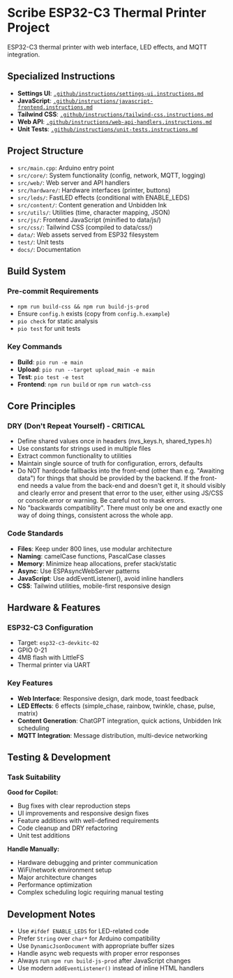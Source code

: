 # Scribe ESP32-C3 Thermal Printer Project

ESP32-C3 thermal printer with web interface, LED effects, and MQTT integration.

## Specialized Instructions

- **Settings UI**: [`.github/instructions/settings-ui.instructions.md`](.github/instructions/settings-ui.instructions.md)
- **JavaScript**: [`.github/instructions/javascript-frontend.instructions.md`](.github/instructions/javascript-frontend.instructions.md)
- **Tailwind CSS**: [`.github/instructions/tailwind-css.instructions.md`](.github/instructions/tailwind-css.instructions.md)
- **Web API**: [`.github/instructions/web-api-handlers.instructions.md`](.github/instructions/web-api-handlers.instructions.md)
- **Unit Tests**: [`.github/instructions/unit-tests.instructions.md`](.github/instructions/unit-tests.instructions.md)

## Project Structure

- `src/main.cpp`: Arduino entry point
- `src/core/`: System functionality (config, network, MQTT, logging)
- `src/web/`: Web server and API handlers
- `src/hardware/`: Hardware interfaces (printer, buttons)
- `src/leds/`: FastLED effects (conditional with ENABLE_LEDS)
- `src/content/`: Content generation and Unbidden Ink
- `src/utils/`: Utilities (time, character mapping, JSON)
- `src/js/`: Frontend JavaScript (minified to data/js/)
- `src/css/`: Tailwind CSS (compiled to data/css/)
- `data/`: Web assets served from ESP32 filesystem
- `test/`: Unit tests
- `docs/`: Documentation

## Build System

### Pre-commit Requirements
- `npm run build-css && npm run build-js-prod` 
- Ensure `config.h` exists (copy from `config.h.example`)
- `pio check` for static analysis
- `pio test` for unit tests

### Key Commands
- **Build**: `pio run -e main`
- **Upload**: `pio run --target upload_main -e main`
- **Test**: `pio test -e test`
- **Frontend**: `npm run build` or `npm run watch-css`

## Core Principles

### DRY (Don't Repeat Yourself) - CRITICAL
- Define shared values once in headers (nvs_keys.h, shared_types.h)
- Use constants for strings used in multiple files
- Extract common functionality to utilities
- Maintain single source of truth for configuration, errors, defaults
- Do NOT hardcode fallbacks into the front-end (other than e.g. "Awaiting data") for things that should be provided by the backend. If the front-end needs a value from the back-end and doesn't get it, it should visibly and clearly error and present that error to the user, either using JS/CSS or console.error or warning. Be careful not to mask errors.
- No "backwards compatibility". There must only be one and exactly one way of doing things, consistent across the whole app.

### Code Standards
- **Files**: Keep under 800 lines, use modular architecture
- **Naming**: camelCase functions, PascalCase classes
- **Memory**: Minimize heap allocations, prefer stack/static
- **Async**: Use ESPAsyncWebServer patterns
- **JavaScript**: Use addEventListener(), avoid inline handlers
- **CSS**: Tailwind utilities, mobile-first responsive design

## Hardware & Features

### ESP32-C3 Configuration
- Target: `esp32-c3-devkitc-02`
- GPIO 0-21
- 4MB flash with LittleFS
- Thermal printer via UART

### Key Features
- **Web Interface**: Responsive design, dark mode, toast feedback
- **LED Effects**: 6 effects (simple_chase, rainbow, twinkle, chase, pulse, matrix)
- **Content Generation**: ChatGPT integration, quick actions, Unbidden Ink scheduling
- **MQTT Integration**: Message distribution, multi-device networking

## Testing & Development

### Task Suitability
**Good for Copilot:**
- Bug fixes with clear reproduction steps
- UI improvements and responsive design fixes
- Feature additions with well-defined requirements
- Code cleanup and DRY refactoring
- Unit test additions

**Handle Manually:**
- Hardware debugging and printer communication
- WiFi/network environment setup
- Major architecture changes
- Performance optimization
- Complex scheduling logic requiring manual testing

## Development Notes

- Use `#ifdef ENABLE_LEDS` for LED-related code
- Prefer `String` over `char*` for Arduino compatibility
- Use `DynamicJsonDocument` with appropriate buffer sizes
- Handle async web requests with proper error responses
- Always run `npm run build-js-prod` after JavaScript changes
- Use modern `addEventListener()` instead of inline HTML handlers
